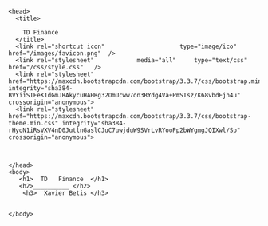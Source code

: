 <html>

    <head>
      <title>
          
        TD Finance
      </title>
      <link rel="shortcut icon"   					type="image/ico"	href="/images/favicon.png" 	/>
      <link rel="stylesheet"    		media="all"		type="text/css" 	href="/css/style.css"   />
      <link rel="stylesheet" href="https://maxcdn.bootstrapcdn.com/bootstrap/3.3.7/css/bootstrap.min.css" integrity="sha384-BVYiiSIFeK1dGmJRAkycuHAHRg32OmUcww7on3RYdg4Va+PmSTsz/K68vbdEjh4u" crossorigin="anonymous">
      <link rel="stylesheet" href="https://maxcdn.bootstrapcdn.com/bootstrap/3.3.7/css/bootstrap-theme.min.css" integrity="sha384-rHyoN1iRsVXV4nD0JutlnGaslCJuC7uwjduW9SVrLvRYooPp2bWYgmgJQIXwl/Sp" crossorigin="anonymous">

        

    </head>
    <body>
       <h1>  TD   Finance  </h1>
       <h2>__________ </h2>
        <h3>  Xavier Betis </h3>
  
 
    </body>
</html>
